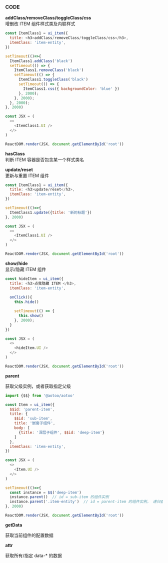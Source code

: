 ### CODE

**addClass/removeClass/toggleClass/css**  
增删改 ITEM 组件样式类及内联样式

```js
const ItemClass1 = ui_item({
  title: <h3>addClass/removeClass/toggleClass/css</h3>,
  itemClass: 'item-entity',
})

setTimeout(()=>{
  ItemClass1.addClass('black')
  setTimeout(() => {
    ItemClass1.removeClass('black')
    setTimeout(() => {
      ItemClass1.toggleClass('black')
      setTimeout(() => {
        ItemClass1.css({ backgroundColor: 'blue' })
      }, 2000);
    }, 2000);
  }, 2000);
}, 2000)

const JSX = (
  <>
    <ItemClass1.UI />
  </>
)

ReactDOM.render(JSX, document.getElementById('root'))
```

**hasClass**  
判断 ITEM 容器是否包含某一个样式类名

**update/reset**  
更新与重置 ITEM 组件

```js
const ItemClass1 = ui_item({
  title: <h3>update/reset</h3>,
  itemClass: 'item-entity',
})

setTimeout(()=>{
  ItemClass1.update({title: '新的标题'})
}, 2000)

const JSX = (
  <>
    <ItemClass1.UI />
  </>
)

ReactDOM.render(JSX, document.getElementById('root'))
```

**show/hide**  
显示/隐藏 ITEM 组件

```js
const hideItem = ui_item({
  title: <h3>点我隐藏 ITEM </h3>,
  itemClass: 'item-entity',
  
  onClick(){
    this.hide()

    setTimeout(() => {
      this.show()
    }, 2000);
  }
})

const JSX = (
  <>
    <hideItem.UI />
  </>
)

ReactDOM.render(JSX, document.getElementById('root'))
```

**parent**  

获取父级实例，或者获取指定父级  

```js
import {$$} from '@aotoo/aotoo'

const Item = ui_item({
  $$id: 'parent-item',
  title: {
    $$id: 'sub-item', 
    title: '嵌套子组件', 
    body: [
      {title: '深层子组件', $$id: 'deep-item'}
    ]
  },
  itemClass: 'item-entity',
})

const JSX = (
  <>
    <Item.UI />
  </>
)

setTimeout(()=>{
  const instance = $$('deep-item')
  instance.parent()  // id = sub-item 的组件实例
  instance.parent('.item-entity')  // id = parent-item 的组件实例， 递归查找并返回祖级组件
}, 2000)

ReactDOM.render(JSX, document.getElementById('root'))
```

**getData**  

获取当前组件的配置数据

**attr**  

获取所有/指定 data-* 的数据
